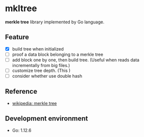 # mkltree

**merkle tree** library implemented by Go language.   

## Feature
- [x] build tree when initialized
- [ ] proof a data block belonging to a merkle tree  
- [ ] add block one by one, then build tree. (Useful when reads data incrementally from big files.)
- [ ] customize tree depth. (This )
- [ ] consider whether use double hash

## Reference 
- [wikipedia: merkle tree](https://en.wikipedia.org/wiki/Merkle_tree)

## Development environment
- Go: 1.12.6

